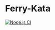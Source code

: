 # Ferry-Kata
[![Node.js CI](https://github.com/tommyshado/ferry-kata/actions/workflows/node.js.yml/badge.svg)](https://github.com/tommyshado/ferry-kata/actions/workflows/node.js.yml)